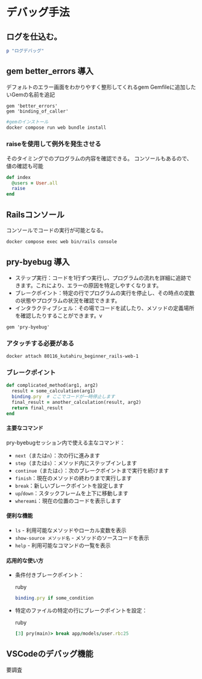 # デバッグ手法

## ログを仕込む。

```ruby
p "ログデバッグ"
```

## gem better_errors 導入

デフォルトのエラー画面をわかりやすく整形してくれるgem
Gemfileに追加したいGemの名前を追記

```
gem 'better_errors'
gem 'binding_of_caller'
```

```bash
#gemのインストール
docker compose run web bundle install
```

### raiseを使用して例外を発生させる

そのタイミングでのプログラムの内容を確認できる。
コンソールもあるので、値の確認も可能

```ruby
def index
  @users = User.all
  raise
end
```

## Railsコンソール

コンソールでコードの実行が可能となる。

```bash
docker compose exec web bin/rails console
```

## pry-byebug 導入

- ステップ実行：コードを1行ずつ実行し、プログラムの流れを詳細に追跡できます。これにより、エラーの原因を特定しやすくなります。
- ブレークポイント：特定の行でプログラムの実行を停止し、その時点の変数の状態やプログラムの状況を確認できます。
- インタラクティブシェル：その場でコードを試したり、メソッドの定義場所を確認したりすることができます。v

```
gem 'pry-byebug'
```

### アタッチする必要がある

```
docker attach 80116_kutahiru_beginner_rails-web-1
```

### ブレークポイント

```ruby
def complicated_method(arg1, arg2)
  result = some_calculation(arg1)
  binding.pry  # ここでコードが一時停止します
  final_result = another_calculation(result, arg2)
  return final_result
end
```

#### 主要なコマンド

pry-byebugセッション内で使える主なコマンド：

- `next`（または`n`）：次の行に進みます
- `step`（または`s`）：メソッド内にステップインします
- `continue`（または`c`）：次のブレークポイントまで実行を続けます
- `finish`：現在のメソッドの終わりまで実行します
- `break`：新しいブレークポイントを設定します
- `up`/`down`：スタックフレームを上下に移動します
- `whereami`：現在の位置のコードを表示します

#### 便利な機能

- `ls` - 利用可能なメソッドやローカル変数を表示
- `show-source メソッド名` - メソッドのソースコードを表示
- `help` - 利用可能なコマンドの一覧を表示

#### 応用的な使い方

- 条件付きブレークポイント：

  ruby

  ```ruby
  binding.pry if some_condition
  ```

- 特定のファイルの特定の行にブレークポイントを設定：

  ruby

  ```ruby
  [3] pry(main)> break app/models/user.rb:25
  ```

## VSCodeのデバッグ機能

要調査
